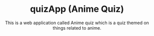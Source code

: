 
<h1 align="center">
  quizApp (Anime Quiz)
</h1>

<p align="center">
  This is a web application called Anime quiz which is a quiz themed on things related to anime.
</p>


